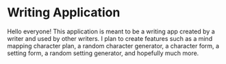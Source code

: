 # Writing Application

Hello everyone! 
This application is meant to be a writing app created by a writer and used by other writers.
I plan to create features such as a mind mapping character plan, a random character generator, a character form, a setting form,
a random setting generator, and hopefully much more.
